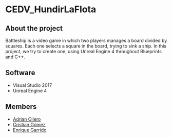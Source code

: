 # CEDV_HundirLaFlota

## About the project

Battleship is a video game in which two players manages a board divided by squares. Each one selects a square in the board, trying to
sink a ship. In this project, we try to create one, using Unreal Engine 4 throughout Blueprints and C++.

## Software
* Visual Studio 2017
* Unreal Engine 4

## Members
* [Adrian Ollero](https://github.com/adrian-ollero)
* [Cristian Gómez](https://github.com/Cris21395)
* [Enrique Garrido](https://github.com/EnriqueGarrido)
